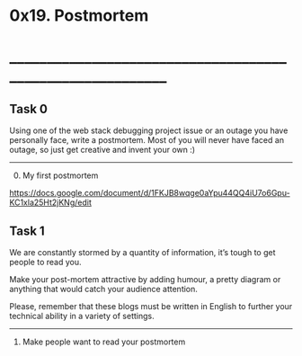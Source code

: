 # 0x19. Postmortem

# __________________________________________________________

## Task 0

Using one of the web stack debugging project issue or an outage you have personally face, write a postmortem. Most of you will never have faced an outage, so just get creative and invent your own :)
____________________________________________________________

0. My first postmortem

https://docs.google.com/document/d/1FKJB8wqge0aYpu44QQ4iU7o6Gpu-KC1xla25Ht2jKNg/edit

## Task 1

We are constantly stormed by a quantity of information, it’s tough to get people to read you.

Make your post-mortem attractive by adding humour, a pretty diagram or anything that would catch your audience attention.

Please, remember that these blogs must be written in English to further your technical ability in a variety of settings.
___________________________________________________________

1. Make people want to read your postmortem


